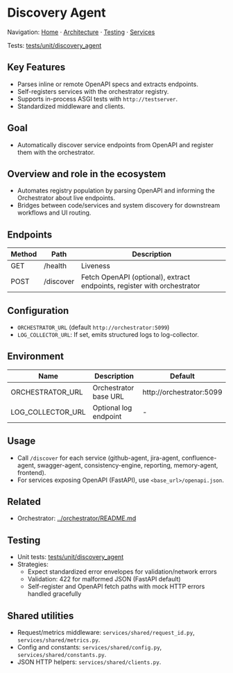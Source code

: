 # Discovery Agent

Navigation: [Home](../../README.md) · [Architecture](../../docs/architecture/) · [Testing](../../docs/guides/TESTING_GUIDE.md) · [Services](../README_SERVICES.md)

Tests: [tests/unit/discovery_agent](../../tests/unit/discovery_agent)

## Key Features
- Parses inline or remote OpenAPI specs and extracts endpoints.
- Self-registers services with the orchestrator registry.
- Supports in-process ASGI tests with `http://testserver`.
- Standardized middleware and clients.

## Goal
- Automatically discover service endpoints from OpenAPI and register them with the orchestrator.

## Overview and role in the ecosystem
- Automates registry population by parsing OpenAPI and informing the Orchestrator about live endpoints.
- Bridges between code/services and system discovery for downstream workflows and UI routing.

## Endpoints
| Method | Path      | Description |
|--------|-----------|-------------|
| GET    | /health   | Liveness |
| POST   | /discover | Fetch OpenAPI (optional), extract endpoints, register with orchestrator |

## Configuration
- `ORCHESTRATOR_URL` (default `http://orchestrator:5099`)
- `LOG_COLLECTOR_URL`: If set, emits structured logs to log-collector.

## Environment
| Name | Description | Default |
|------|-------------|---------|
| ORCHESTRATOR_URL | Orchestrator base URL | http://orchestrator:5099 |
| LOG_COLLECTOR_URL | Optional log endpoint | - |

## Usage
- Call `/discover` for each service (github-agent, jira-agent, confluence-agent, swagger-agent, consistency-engine, reporting, memory-agent, frontend).
- For services exposing OpenAPI (FastAPI), use `<base_url>/openapi.json`.

## Related
- Orchestrator: [../orchestrator/README.md](../orchestrator/README.md)

## Testing
- Unit tests: [tests/unit/discovery_agent](../../tests/unit/discovery_agent)
- Strategies:
  - Expect standardized error envelopes for validation/network errors
  - Validation: 422 for malformed JSON (FastAPI default)
  - Self-register and OpenAPI fetch paths with mock HTTP errors handled gracefully

## Shared utilities
- Request/metrics middleware: `services/shared/request_id.py`, `services/shared/metrics.py`.
- Config and constants: `services/shared/config.py`, `services/shared/constants.py`.
- JSON HTTP helpers: `services/shared/clients.py`.
